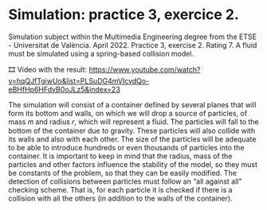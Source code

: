﻿# Simulation: practice 3, exercice 2.

Simulation subject within the Multimedia Engineering degree from the ETSE - Universitat de València. April 2022. Practice 3, exercise 2. Rating 7. A fluid must be simulated using a spring-based collision model.

🎞️ Video with the result: https://www.youtube.com/watch?v=hqQJfTgiwUo&list=PLSuDG4mVIcvdQo-eBHfHp6HFdvB0oJLz5&index=23

The simulation will consist of a container defined by several planes that will form its bottom and walls, on which we will drop a source of particles, of mass 𝑚 and radius 𝑟, which will represent a fluid. The particles will fall to the bottom of the container due to gravity. These particles will also collide with its walls and also with each other. The size of the particles will be adequate to be able to introduce hundreds or even thousands of particles into the container. It is important to keep in mind that the radius, mass of the particles and other factors influence the stability of the model, so they must be constants of the problem, so that they can be easily modified. The detection of collisions between particles must follow an “all against all” checking scheme. That is, for each particle it is checked if there is a collision with all the others (in addition to the walls of the container).
